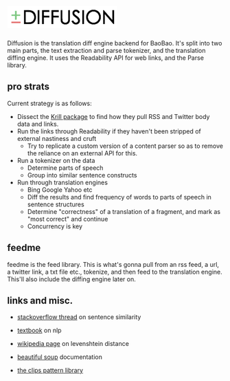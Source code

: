 # ![diffusion](assets/logo.png)
Diffusion is the translation diff engine backend for BaoBao. It's split into two
main parts, the text extraction and parse tokenizer, and the translation diffing
engine. It uses the Readability API for web links, and the Parse library.

## pro strats
Current strategy is as follows:
- Dissect the [Krill package](https://github.com/p-e-w/krill.git) to find how
  they pull RSS and Twitter body data and links.
- Run the links through Readability if they haven't been stripped of external
  nastiness and cruft
    - Try to replicate a custom version of a content parser so as to remove the
      reliance on an external API for this.
- Run a tokenizer on the data
    - Determine parts of speech
    - Group into similar sentence constructs
- Run through translation engines
    - Bing Google Yahoo etc
    - Diff the results and find frequency of words to parts of speech in
      sentence structures
    - Determine "correctness" of a translation of a fragment, and mark as "most
      correct" and continue
    - Concurrency is key
 
## feedme
feedme is the feed library. This is what's gonna pull from an rss feed, a url, a
twitter link, a txt file etc., tokenize, and then feed to the translation
engine. This'll also include the diffing engine later on.

## links and misc.
- [stackoverflow thread](http://stackoverflow.com/questions/399200/calculating-the-semantic-distance-between-words)
  on sentence similarity

- [textbook](http://www.amazon.com/dp/0131873210/?tag=stackoverfl08-20) on nlp

- [wikipedia page](https://en.wikipedia.org/wiki/Levenshtein_distance) on
  levenshtein distance

- [beautiful soup](http://www.crummy.com/software/BeautifulSoup/bs4/doc/#)
  documentation

- [the clips pattern library](http://www.clips.ua.ac.be/pattern)
